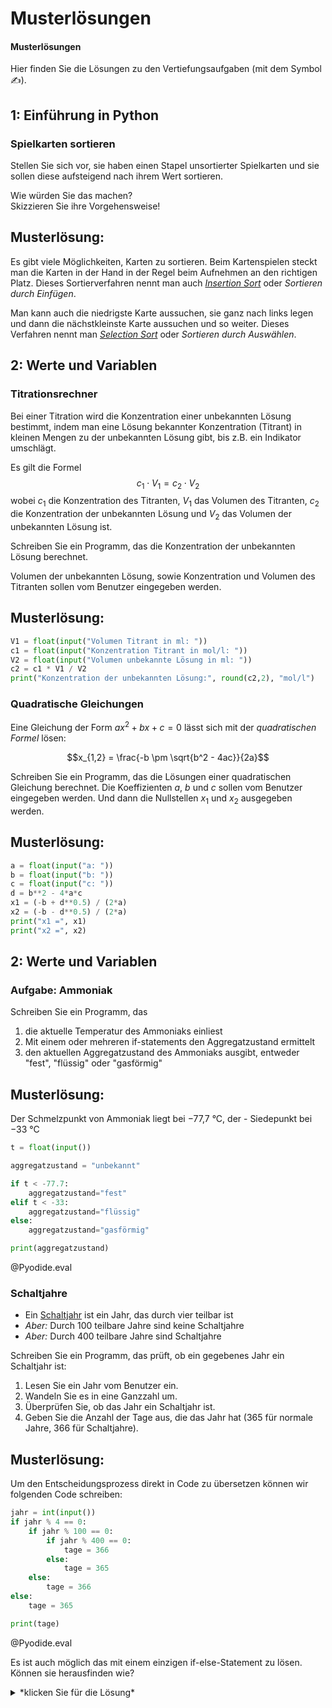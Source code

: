 <!--
author:   Tilman Schieber
email:    tilman.schieber@tu-berlin.de
version:  0.0.1
date:     2024
language: de
narrator: Deutsch Female
logo:     img/3/decisions.png
icon:     img/TU_Logo_kurz.svg
comment:  Setzen Sie Logik ein, um den Fluss eines Programmes zu steuern
          und so Entscheidungen zu treffen. 
import:   https://raw.githubusercontent.com/LiaTemplates/Pyodide/master/README.md
import:   macros/macros.md
link:     styles/main.css

-->

# Musterlösungen



<div class="alert summary">

<h4>Musterlösungen</h4>


Hier finden Sie die Lösungen zu den Vertiefungsaufgaben (mit dem Symbol ✍).

</div>


## 1: Einführung in Python

### Spielkarten sortieren

<div class="alert exercise">

Stellen Sie sich vor, sie haben einen Stapel unsortierter Spielkarten und sie sollen diese aufsteigend nach ihrem Wert sortieren.

Wie würden Sie das machen?\
Skizzieren Sie ihre Vorgehensweise!

</div>

Musterlösung:
-------------

Es gibt viele Möglichkeiten, Karten zu sortieren. Beim Kartenspielen steckt man die Karten in der Hand in der Regel beim Aufnehmen an den richtigen Platz. Dieses Sortierverfahren nennt man auch [*Insertion Sort*](https://de.wikipedia.org/wiki/Insertionsort) oder *Sortieren durch Einfügen*.

Man kann auch die niedrigste Karte aussuchen, sie ganz nach links legen und dann die nächstkleinste Karte aussuchen und so weiter. Dieses Verfahren nennt man [*Selection Sort*](https://de.wikipedia.org/wiki/Selectionsort) oder *Sortieren durch Auswählen*.




## 2: Werte und Variablen

### Titrationsrechner

<div class="alert exercise">

Bei einer Titration wird die Konzentration einer unbekannten Lösung bestimmt, indem man eine Lösung bekannter Konzentration (Titrant) in kleinen Mengen zu der unbekannten Lösung gibt, bis z.B. ein Indikator umschlägt.	

Es gilt die Formel $$c_1 \cdot V_1 = c_2 \cdot V_2$$ wobei $c_1$ die Konzentration des Titranten, $V_1$ das Volumen des Titranten, $c_2$ die Konzentration der unbekannten Lösung und $V_2$ das Volumen der unbekannten Lösung ist.

Schreiben Sie ein Programm, das die Konzentration der unbekannten Lösung berechnet.

Volumen der unbekannten Lösung, sowie Konzentration und Volumen des Titranten sollen vom Benutzer eingegeben werden. 

</div>

Musterlösung:
-------------

```python
V1 = float(input("Volumen Titrant in ml: "))
c1 = float(input("Konzentration Titrant in mol/l: "))
V2 = float(input("Volumen unbekannte Lösung in ml: "))
c2 = c1 * V1 / V2
print("Konzentration der unbekannten Lösung:", round(c2,2), "mol/l")
```




### Quadratische Gleichungen

<div class="alert exercise">

Eine Gleichung der Form $ax^2 + bx + c = 0$ lässt sich mit der *quadratischen Formel* lösen:

$$x_{1,2} = \frac{-b \pm \sqrt{b^2 - 4ac}}{2a}$$

Schreiben Sie ein Programm, das die Lösungen einer quadratischen Gleichung berechnet. Die Koeffizienten $a$, $b$ und $c$ sollen vom Benutzer eingegeben werden. Und dann die Nullstellen $x_1$ und $x_2$ ausgegeben werden.

</div>


Musterlösung:
-------------

```python
a = float(input("a: "))
b = float(input("b: "))
c = float(input("c: "))
d = b**2 - 4*a*c
x1 = (-b + d**0.5) / (2*a)
x2 = (-b - d**0.5) / (2*a)
print("x1 =", x1)
print("x2 =", x2)
```


## 2: Werte und Variablen

### Aufgabe: Ammoniak

<div class="alert exercise my-4">

Schreiben Sie ein Programm, das

1. die aktuelle Temperatur des Ammoniaks einliest
2. Mit einem oder mehreren if-statements den Aggregatzustand ermittelt
3. den aktuellen Aggregatzustand des Ammoniaks ausgibt, entweder "fest", "flüssig" oder "gasförmig"

</div>

Musterlösung:
-------------

Der Schmelzpunkt von Ammoniak liegt bei −77,7 °C, der - Siedepunkt bei −33 °C

```python
t = float(input())

aggregatzustand = "unbekannt"

if t < -77.7:
    aggregatzustand="fest"
elif t < -33:
    aggregatzustand="flüssig"
else:
    aggregatzustand="gasförmig"

print(aggregatzustand)
```
@Pyodide.eval


### Schaltjahre

* Ein [Schaltjahr](https://de.wikipedia.org/wiki/Schaltjahr)  ist ein Jahr, das durch vier teilbar ist
* *Aber:* Durch 100 teilbare Jahre sind keine Schaltjahre
* *Aber:* Durch 400 teilbare Jahre sind Schaltjahre


<div class="alert exercise my-4">

Schreiben Sie ein Programm, das prüft, ob ein gegebenes Jahr ein Schaltjahr ist:

1. Lesen Sie ein Jahr vom Benutzer ein.
2. Wandeln Sie es in eine Ganzzahl um.
3. Überprüfen Sie, ob das Jahr ein Schaltjahr ist.
4. Geben Sie die Anzahl der Tage aus, die das Jahr hat (365 für normale Jahre, 366 für Schaltjahre).

</div>

Musterlösung:
-------------

Um den Entscheidungsprozess direkt in Code zu übersetzen können wir folgenden Code schreiben:

```python
jahr = int(input())
if jahr % 4 == 0:
    if jahr % 100 == 0:
        if jahr % 400 == 0:
            tage = 366
        else:
            tage = 365
    else:
        tage = 366
else:
    tage = 365

print(tage)
```
@Pyodide.eval

Es ist auch möglich das mit einem einzigen if-else-Statement zu lösen. Können sie herausfinden wie? 

<details>
<summary>*klicken Sie für die Lösung*</summary>

```python
if jahr % 4 == 0 and (jahr % 100 != 0 or jahr % 400 == 0):
    tage = 366
else:
    tage = 365
``` 
</details>
